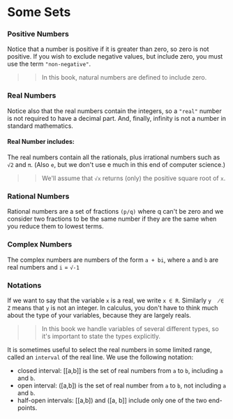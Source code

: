 # Some Sets

### Positive Numbers
Notice that a number is positive if it is greater than zero, so zero is not positive. If you wish to exclude negative values, but include zero, you must use the term `"non-negative"`.
>> In this book, natural numbers are defined to include zero.

### Real Numbers
Notice also that the real numbers contain the integers, so a `"real"` number is not required to have a decimal part. And, finally, infinity is not a number in standard mathematics.

#### Real Number includes:
The real numbers contain all the rationals, plus irrational numbers such as `√2` and `π`. (Also `e`, but we don't use e much in this end of computer science.)
>> We'll assume that `√x` returns (only) the positive square root of `x`.

### Rational Numbers
Rational numbers are a set of fractions `(p/q)` where q can't be zero and we consider two fractions to be the same number if they are the same when you reduce them to lowest terms.

### Complex Numbers
The complex numbers are numbers of the form `a + bi`, where `a` and `b` are real numbers and `i` = `√-1`

### Notations
If we want to say that the variable `x` is a real, we write `x ∈ R`. Similarly `y  ̸∈ Z` means that `y` is not an integer. In calculus, you don't have to think much about the type of your variables, because they are largely reals.
>> In this book we handle variables of several different types, so it's important to state the types explicitly.


It is sometimes useful to select the real numbers in some limited range, called an `interval` of the real line. 
We use the following notation:

- closed interval: [[a,b]] is the set of real numbers from `a` to `b`, including `a` and `b`.
- open interval: ([a,b]) is the set of real number from `a` to `b`, not including `a` and `b`.
- half-open intervals: [[a,b]) and ([a, b]] include only one of the two end-points.

